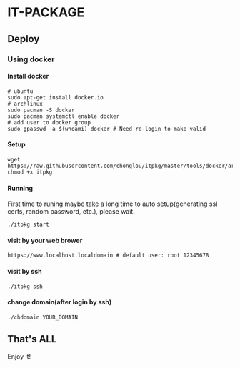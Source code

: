 IT-PACKAGE
======================

## Deploy

### Using docker

#### Install docker

    # ubuntu
    sudo apt-get install docker.io
    # archlinux
    sudo pacman -S docker
    sudo pacman systemctl enable docker
    # add user to docker group
    sudo gpasswd -a $(whoami) docker # Need re-login to make valid

#### Setup

    wget https://raw.githubusercontent.com/chonglou/itpkg/master/tools/docker/arch/itpkg
    chmod +x itpkg

#### Running
First time to runing maybe take a long time to auto setup(generating ssl certs, random password, etc.), please wait.


    ./itpkg start

#### visit by your web brower

    https://www.localhost.localdomain # default user: root 12345678

#### visit by ssh

    ./itpkg ssh

#### change domain(after login by ssh)
    ./chdomain YOUR_DOMAIN
    

## That's ALL
Enjoy it!

